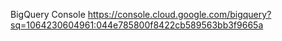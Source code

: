 BigQuery Console
https://console.cloud.google.com/bigquery?sq=1064230604961:044e785800f8422cb589563bb3f9665a

